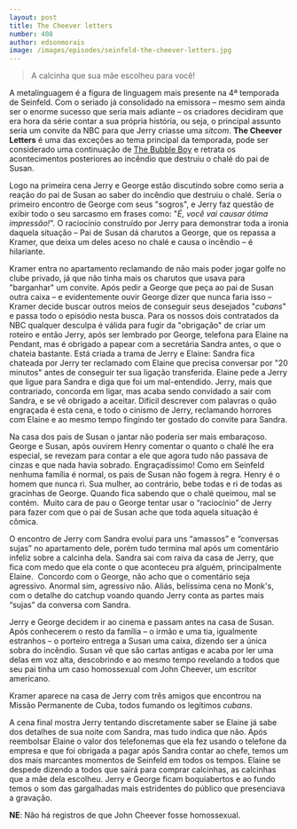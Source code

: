 ```yaml
---
layout: post
title: The Cheever letters
number: 408
author: edsonmorais
image: /images/episodes/seinfeld-the-cheever-letters.jpg
---
```


> A calcinha que sua mãe escolheu para você!

A metalinguagem é a figura de linguagem mais presente na 4ª temporada de Seinfeld. Com o seriado já consolidado na emissora – mesmo sem ainda ser o enorme sucesso que seria mais adiante – os criadores decidiram que era hora da série contar a sua própria história, ou seja, o principal assunto seria um convite da NBC para que Jerry criasse uma *sitcom*. **The Cheever Letters** é uma das exceções ao tema principal da temporada, pode ser considerado uma continuação de <a title="Bubble boy" href="https://movimentoseinfeld.com.br/the-bubble-boy.html">The Bubble Boy</a> e retrata os acontecimentos posteriores ao incêndio que destruiu o chalé do pai de Susan.

Logo na primeira cena Jerry e George estão discutindo sobre como seria a reação do pai de Susan ao saber do incêndio que destruiu o chalé. Seria o primeiro encontro de George com seus "sogros", e Jerry faz questão de exibir todo o seu sarcasmo em frases como: "*É, você vai causar ótima impressão!*". O raciocínio construído por Jerry para demonstrar toda a ironia daquela situação – Pai de Susan dá charutos a George, que os repassa a Kramer, que deixa um deles aceso no chalé e causa o incêndio – é hilariante.

Kramer entra no apartamento reclamando de não mais poder jogar golfe no clube privado, já que não tinha mais os charutos que usava para "barganhar" um convite. Após pedir a George que peça ao pai de Susan outra caixa – e evidentemente ouvir George dizer que nunca faria isso – Kramer decide buscar outros meios de conseguir seus desejados "*cubans*" e passa todo o episódio nesta busca. Para os nossos dois contratados da NBC qualquer desculpa é válida para fugir da "obrigação" de criar um roteiro e então Jerry, após ser lembrado por George, telefona para Elaine na Pendant, mas é obrigado a papear com a secretária Sandra antes, o que o chateia bastante. Está criada a trama de Jerry e Elaine: Sandra fica chateada por Jerry ter reclamado com Elaine que precisa conversar por "20 minutos" antes de conseguir ter sua ligação transferida. Elaine pede a Jerry que ligue para Sandra e diga que foi um mal-entendido. Jerry, mais que contrariado, concorda em ligar, mas acaba sendo convidado a sair com Sandra, e se vê obrigado a aceitar. Difícil descrever com palavras o quão engraçada é esta cena, e todo o cinismo de Jerry, reclamando horrores com Elaine e ao mesmo tempo fingindo ter gostado do convite para Sandra.

Na casa dos pais de Susan o jantar não poderia ser mais embaraçoso. George e Susan, após ouvirem Henry comentar o quanto o chalé lhe era especial, se revezam para contar a ele que agora tudo não passava de cinzas e que nada havia sobrado. Engraçadíssimo! Como em Seinfeld nenhuma família é normal, os pais de Susan não fogem à regra. Henry é o homem que nunca ri. Sua mulher, ao contrário, bebe todas e ri de todas as gracinhas de George. Quando fica sabendo que o chalé queimou, mal se contém.  Muito cara de pau o George tentar usar o “raciocínio” de Jerry para fazer com que o pai de Susan ache que toda aquela situação é cômica.

O encontro de Jerry com Sandra evolui para uns “amassos” e “conversas sujas” no apartamento dele, porém tudo termina mal após um comentário infeliz sobre a calcinha dela. Sandra sai com raiva da casa de Jerry, que fica com medo que ela conte o que aconteceu pra alguém, principalmente Elaine.  Concordo com o George, não acho que o comentário seja agressivo. Anormal sim, agressivo não. Aliás, belíssima cena no Monk's, com o detalhe do catchup voando quando Jerry conta as partes mais “sujas” da conversa com Sandra.

Jerry e George decidem ir ao cinema e passam antes na casa de Susan. Após conhecerem o resto da família – o irmão e uma tia, igualmente estranhos – o porteiro entrega a Susan uma caixa, dizendo ser a única sobra do incêndio. Susan vê que são cartas antigas e acaba por ler uma delas em voz alta, descobrindo e ao mesmo tempo revelando a todos que seu pai tinha um caso homossexual com John Cheever, um escritor americano.

Kramer aparece na casa de Jerry com três amigos que encontrou na Missão Permanente de Cuba, todos fumando os legítimos *cubans*.

A cena final mostra Jerry tentando discretamente saber se Elaine já sabe dos detalhes de sua noite com Sandra, mas tudo indica que não. Após reembolsar Elaine o valor dos telefonemas que ela fez usando o telefone da empresa e que foi obrigada a pagar após Sandra contar ao chefe, temos um dos mais marcantes momentos de Seinfeld em todos os tempos. Elaine se despede dizendo a todos que sairá para comprar calcinhas, as calcinhas que a mãe dela escolheu. Jerry e George ficam boquiabertos e ao fundo temos o som das gargalhadas mais estridentes do público que presenciava a gravação.

**NE**: Não há registros de que John Cheever fosse homossexual.